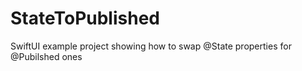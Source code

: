 # StateToPublished
SwiftUI example project showing how to swap @State properties for @Pubilshed ones
